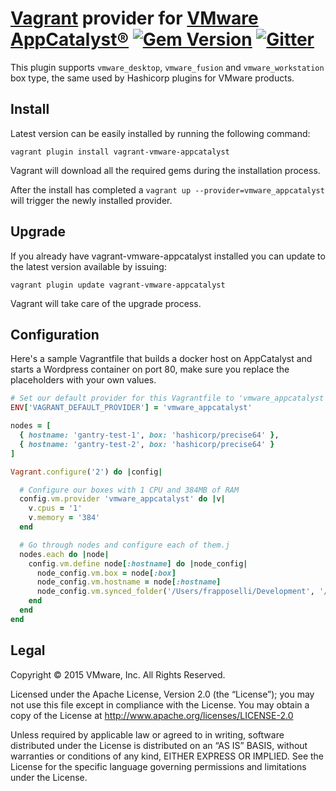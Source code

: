 [Vagrant](http://www.vagrantup.com) provider for [VMware AppCatalyst®](https://communities.vmware.com/community/vmtn/devops/vmware-appcatalyst) [![Gem Version](https://badge.fury.io/rb/vagrant-vmware-appcatalyst.svg)](http://badge.fury.io/rb/vagrant-vmware-appcatalyst) [![Gitter](https://badges.gitter.im/Join%20Chat.svg)](https://gitter.im/vmware/vagrant-vmware-appcatalyst?utm_source=badge&utm_medium=badge&utm_campaign=pr-badge)
=============

This plugin supports `vmware_desktop`, `vmware_fusion` and `vmware_workstation` box type, the same used by Hashicorp plugins for VMware products.

Install
-------------

Latest version can be easily installed by running the following command:

```vagrant plugin install vagrant-vmware-appcatalyst```

Vagrant will download all the required gems during the installation process.

After the install has completed a ```vagrant up --provider=vmware_appcatalyst``` will trigger the newly installed provider.

Upgrade
-------------

If you already have vagrant-vmware-appcatalyst installed you can update to the latest version available by issuing:

```vagrant plugin update vagrant-vmware-appcatalyst```

Vagrant will take care of the upgrade process.

Configuration
-------------

Here's a sample Vagrantfile that builds a docker host on AppCatalyst and starts a Wordpress container on port 80, make sure you replace the placeholders with your own values.

```ruby
# Set our default provider for this Vagrantfile to 'vmware_appcatalyst'
ENV['VAGRANT_DEFAULT_PROVIDER'] = 'vmware_appcatalyst'

nodes = [
  { hostname: 'gantry-test-1', box: 'hashicorp/precise64' },
  { hostname: 'gantry-test-2', box: 'hashicorp/precise64' }
]

Vagrant.configure('2') do |config|

  # Configure our boxes with 1 CPU and 384MB of RAM
  config.vm.provider 'vmware_appcatalyst' do |v|
    v.cpus = '1'
    v.memory = '384'
  end

  # Go through nodes and configure each of them.j
  nodes.each do |node|
    config.vm.define node[:hostname] do |node_config|
      node_config.vm.box = node[:box]
      node_config.vm.hostname = node[:hostname]
      node_config.vm.synced_folder('/Users/frapposelli/Development', '/development')
    end
  end
end

```

Legal
-----

Copyright © 2015 VMware, Inc.  All Rights Reserved.

Licensed under the Apache License, Version 2.0 (the “License”); you may not
use this file except in compliance with the License.  You may obtain a copy of
the License at http://www.apache.org/licenses/LICENSE-2.0

Unless required by applicable law or agreed to in writing, software distributed
under the License is distributed on an “AS IS” BASIS, without warranties or
conditions of any kind, EITHER EXPRESS OR IMPLIED.  See the License for the
specific language governing permissions and limitations under the License.
